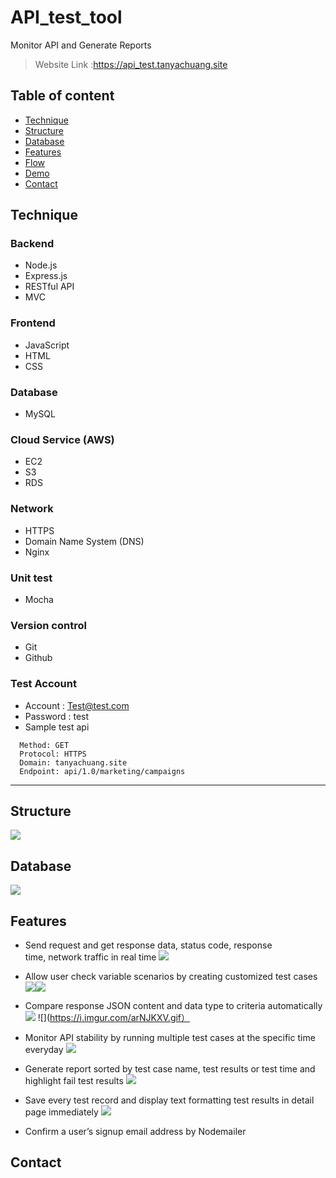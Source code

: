 # API_test_tool
Monitor API and Generate Reports
> Website Link :https://api_test.tanyachuang.site

## Table of content
* [Technique](#Technique)
* [Structure](#structure)
* [Database](#database)
* [Features](#features)
* [Flow](#flow)
* [Demo](#Demo)
* [Contact](#Contact)

## Technique
### Backend
* Node.js
* Express.js
* RESTful API
* MVC

### Frontend
* JavaScript
* HTML
* CSS

### Database
* MySQL

### Cloud Service (AWS)
* EC2
* S3
* RDS

### Network
* HTTPS
* Domain Name System (DNS)
* Nginx

### Unit test
* Mocha

### Version control
* Git
* Github

### Test Account
* Account : Test@test.com
* Password : test
* Sample test api 
```
  Method: GET 
  Protocol: HTTPS
  Domain: tanyachuang.site
  Endpoint: api/1.0/marketing/campaigns
```
---

## Structure
![](https://s3-ap-northeast-1.amazonaws.com/apitest.tanyachuang.site/imgs/structure.png)

## Database
![](https://s3-ap-northeast-1.amazonaws.com/apitest.tanyachuang.site/imgs/db.png)

## Features
* Send request and get response data, status code, response time, network traffic in real time
![](https://i.imgur.com/1H1G4jA.gif)

* Allow user check variable scenarios by creating customized test cases
![](https://i.imgur.com/n0CjSGC.png)![](https://i.imgur.com/kSFFWZY.png)

* Compare response JSON content and data type to criteria automatically
![](https://i.imgur.com/dI13lFg.gif)
![](https://i.imgur.com/arNJKXV.gif）

* Monitor API stability by running multiple test cases at the specific time everyday
![](https://i.imgur.com/fRjXVei.png)

* Generate report sorted by test case name, test results or test time and highlight fail test results
![](https://i.imgur.com/9BY56Kz.png)

* Save every test record and display text formatting test results in detail page immediately
![](https://i.imgur.com/yztDKov.png)

* Confirm a user’s signup email address by Nodemailer
## Contact


